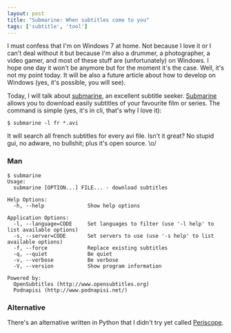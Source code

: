 ```yaml
---
layout: post
title: "Submarine: When subtitles come to you"
tags: ['subtitle', 'tool']
---
```


I must confess that I'm on Windows 7 at home. Not because I love it or I can't deal without it but because I'm also a drummer, a photographer, a video gamer, and most of these stuff are (unfortunately) on Windows. I hope one day it won't be anymore but for the moment it's the case. Well, it's not my point today. It will be also a future article about how to develop on Windows (yes, it's possible, you will see).

Today, I will talk about [submarine](https://github.com/blazt/submarine), an excellent subtitle seeker. [Submarine](https://github.com/blazt/submarine) allows you to download easily subtitles of your favourite film or series. The command is simple (yes, it's in cli, that's why I love it):

```
$ submarine -l fr *.avi
```

It will search all french subtitles for every avi file. Isn't it great? No stupid gui, no adware, no bullshit; plus it's open source. \o/

### Man

    $ submarine
    Usage:
      submarine [OPTION...] FILE... - download subtitles

    Help Options:
      -h, --help              Show help options

    Application Options:
      -l, --language=CODE     Set languages to filter (use '-l help' to list available options)
      -s, --server=CODE       Set servers to use (use '-s help' to list available options)
      -f, --force             Replace existing subtitles
      -q, --quiet             Be quiet
      -v, --verbose           Be verbose
      -V, --version           Show program information

    Powered by:
      OpenSubtitles (http://www.opensubtitles.org)
      Podnapisi (http://www.podnapisi.net/)


### Alternative

There's an alternative written in Python that I didn't try yet called [Periscope](https://github.com/patrickdessalle/periscope/).

